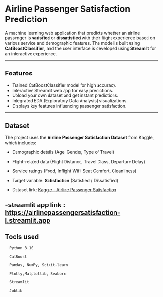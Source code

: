 #  Airline Passenger Satisfaction Prediction 

A machine learning web application that predicts whether an airline passenger is **satisfied** or **dissatisfied** with their flight experience based on various service and demographic features.
The model is built using **CatBoostClassifier**, and the user interface is developed using **Streamlit** for an interactive experience.

-----------------------

## Features

-  Trained CatBoostClassifier model for high accuracy.
-  Interactive Streamlit web app for easy predictions.
-  Upload your own dataset and get instant predictions.
-  Integrated EDA (Exploratory Data Analysis) visualizations.
-  Displays key features influencing passenger satisfaction.

------------

## Dataset

The project uses the **Airline Passenger Satisfaction Dataset** from Kaggle, which includes:

- Demographic details (Age, Gender, Type of Travel)
- Flight-related data (Flight Distance, Travel Class, Departure Delay)
- Service ratings (Food, Inflight Wifi, Seat Comfort, Cleanliness)
- Target variable: **Satisfaction** (Satisfied / Dissatisfied)

- Dataset link: [Kaggle - Airline Passenger Satisfaction](https://www.kaggle.com/datasets/teejmahal20/airline-passenger-satisfaction)
  
-streamlit app link : https://airlinepassengersatisfaction-l.streamlit.app
--------------
## Tools used

      Python 3.10
      
      CatBoost
      
      Pandas, NumPy, Scikit-learn
      
      Plotly,Matplotlib, Seaborn
      
      Streamlit 
      
      Joblib
      


